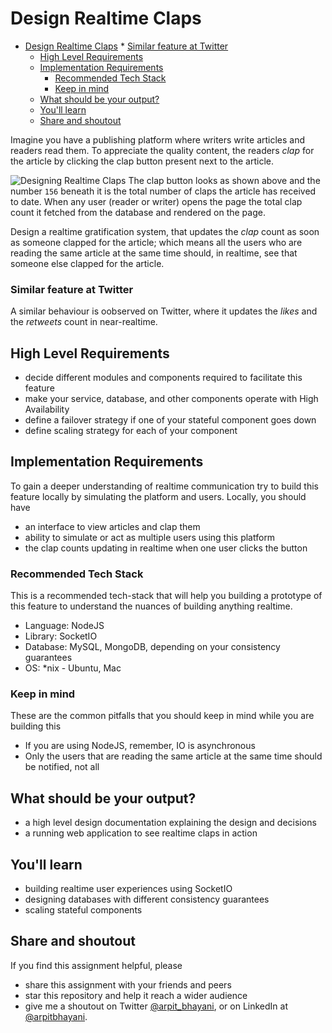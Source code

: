 Design Realtime Claps
===

<!--ts-->
* [Design Realtime Claps](#design-realtime-claps)
      * [Similar feature at Twitter](#similar-feature-at-twitter)
   * [High Level Requirements](#high-level-requirements)
   * [Implementation Requirements](#implementation-requirements)
      * [Recommended Tech Stack](#recommended-tech-stack)
      * [Keep in mind](#keep-in-mind)
   * [What should be your output?](#what-should-be-your-output)
   * [You'll learn](#youll-learn)
   * [Share and shoutout](#share-and-shoutout)
<!--te-->

Imagine you have a publishing platform where writers write articles and readers read them. To appreciate the quality content, the readers _clap_ for the article by clicking the clap button present next to the article.

![Designing Realtime Claps](https://user-images.githubusercontent.com/4745789/137951051-3d18a202-e719-4e9c-a430-d8da6ddebaec.png)
The clap button looks as shown above and the number `156` beneath it is the total number of claps the article has received to date. When any user (reader or writer) opens the page the total clap count it fetched from the database and rendered on the page.

Design a realtime gratification system, that updates the _clap_ count as soon as someone clapped for the article; which means all the users who are reading the same article at the same time should, in realtime, see that someone else clapped for the article.

### Similar feature at Twitter

A similar behaviour is oobserved on Twitter, where it updates the _likes_ and the _retweets_ count in near-realtime.

##  High Level Requirements

- decide different modules and components required to facilitate this feature
- make your service, database, and other components operate with High Availability
- define a failover strategy if one of your stateful component goes down
- define scaling strategy for each of your component

##  Implementation Requirements

To gain a deeper understanding of realtime communication try to build this feature locally by simulating the platform and users. Locally, you should have  

- an interface to view articles and clap them
- ability to simulate or act as multiple users using this platform
- the clap counts updating in realtime when one user clicks the button

###  Recommended Tech Stack

This is a recommended tech-stack that will help you building a prototype of this feature to understand the nuances of building anything realtime.

- Language: NodeJS
- Library: SocketIO
- Database: MySQL, MongoDB, depending on your consistency guarantees
- OS: *nix - Ubuntu, Mac

###  Keep in mind

These are the common pitfalls that you should keep in mind while you are building this

- If you are using NodeJS, remember, IO is asynchronous
- Only the users that are reading the same article at the same time should be notified, not all

##  What should be your output?

- a high level design documentation explaining the design and decisions
- a running web application to see realtime claps in action

##  You'll learn

 - building realtime user experiences using SocketIO
 - designing databases with different consistency guarantees
 - scaling stateful components

<!--fs-->
##  Share and shoutout

If you find this assignment helpful, please
 - share this assignment with your friends and peers
 - star this repository and help it reach a wider audience
 - give me a shoutout on Twitter [@arpit_bhayani](https://twitter.com/@arpit_bhayani), or on LinkedIn at [@arpitbhayani](https://www.linkedin.com/in/arpitbhayani/).

<!--fe-->